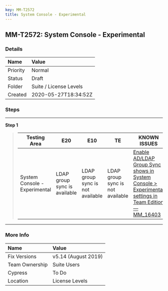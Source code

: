 ```yaml
---
key: MM-T2572
title: System Console - Experimental
---
```


## MM-T2572: System Console - Experimental

### Details

| Name     | Value                  |
| :------- | :--------------------- |
| Priority | Normal                 |
| Status   | Draft                  |
| Folder   | Suite / License Levels |
| Created  | 2020-05-27T18:34:52Z   |

### Steps

<hr/>

**Step 1**

> <article><table><thead><tr><th>Testing Area<br /></th><th>E20</th><th>E10</th><th>TE</th><th>KNOWN ISSUES<br /></th></tr></thead><colgroup><col></col><col></col><col></col><col></col><col></col></colgroup><tbody><tr><td>System Console - Experimental</td><td>LDAP group sync is available</td><td>LDAP group sync is not available</td><td>LDAP group sync is not available</td><td><a href="https://mattermost.atlassian.net/browse/MM-16403">Enable AD/LDAP Group Sync shows in System Console &gt; Experimental settings in Team Edition — MM_16403</a><br /></td></tr></tbody></table></article>

<hr/>

### More Info

| Name           | Value               |
| :------------- | :------------------ |
| Fix Versions   | v5.14 (August 2019) |
| Team Ownership | Suite Users         |
| Cypress        | To Do               |
| Location       | License Levels      |
